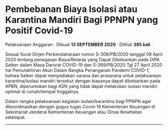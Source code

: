 Pembebanan Biaya Isolasi atau Karantina Mandiri Bagi PPNPN yang Positif Covid-19
================================================================================

Pelaksanaan Anggaran · Dibuat **13 SEPTEMBER 2020** · Dilihat **385 kali** ·

Sesuai Surat Dirjen Perbendaharaan nomor S-308/PB/2020 tanggal 09 April 2020 tentang penegasan Biaya/Belanja yang Dapat Dibebankan pada DIPA Satker dalam Masa Darurat COVID-19 dan S-369/PB/2020 Tgl 27 April 2020 hal Pemutakhiran Akun Dalam Rangka Penanganan Pandemi COVID-1, bahwa Satker dapat menyediakan sarana dan prasarana untuk pelaksanaan karantina/isolasi mandiri tersebut dengan biayanya dapat dibebankan pada APBN, diperuntukan bagi ASN yang tidak dapat melakukan isolasi mandiri optimal di rumah/tempat tinggalnya.

  

Dalam rangka pelaksanaan kegiatan isolasi/karantina bagi PPNPN agar dikoordinasikan dengan gugus tugas Covid-19 Kementerian Keuangan di Sekretariat Jenderal Kementerian Keuangan atau Dinas Kesehatan setempat.

  
  
  

* * *